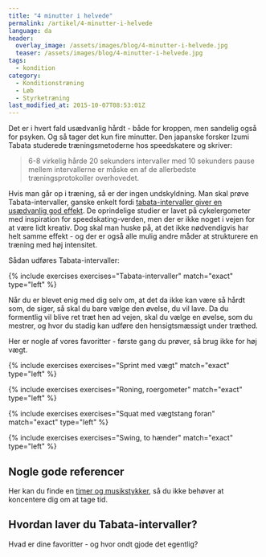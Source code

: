 ```yaml
---
title: "4 minutter i helvede"
permalink: /artikel/4-minutter-i-helvede
language: da
header:
  overlay_image: /assets/images/blog/4-minutter-i-helvede.jpg
  teaser: /assets/images/blog/4-minutter-i-helvede.jpg
tags:
  - kondition
category:
  - Konditionstræning
  - Løb
  - Styrketræning
last_modified_at: 2015-10-07T08:53:01Z
---
```


Det er i hvert fald usædvanlig hårdt - både for kroppen, men sandelig også for psyken. Og så tager det kun fire minutter. Den japanske forsker Izumi Tabata studerede træningsmetoderne hos speedskatere og skriver:

> 6-8 virkelig hårde 20 sekunders intervaller med 10 sekunders pause mellem intervallerne er måske en af de allerbedste træningsprotokoller overhovedet.

Hvis man går op i træning, så er der ingen undskyldning. Man skal prøve Tabata-intervaller, ganske enkelt fordi [tabata-intervaller giver en usædvanlig god effekt](/artikel/4-minutters-haard-intervaltraening-bedre-end-en-times-moderat-loeb). De oprindelige studier er lavet på cykelergometer med inspiration for speedskating-verden, men der er ikke noget i vejen for at være lidt kreativ. Dog skal man huske på, at det ikke nødvendigvis har helt samme effekt - og der er også alle mulig andre måder at strukturere en træning med høj intensitet.

Sådan udføres Tabata-intervaller:

{% include exercises exercises="Tabata-intervaller" match="exact" type="left" %}

Når du er blevet enig med dig selv om, at det da ikke kan være så hårdt som, de siger, så skal du bare vælge den øvelse, du vil lave. Da du formentlig vil blive ret træt hen ad vejen, skal du vælge en øvelse, som du mestrer, og hvor du stadig kan udføre den hensigtsmæssigt under træthed.

Her er nogle af vores favoritter - første gang du prøver, så brug ikke for høj vægt.

{% include exercises exercises="Sprint med vægt" match="exact" type="left" %}

{% include exercises exercises="Roning, roergometer" match="exact" type="left" %}

{% include exercises exercises="Squat med vægtstang foran" match="exact" type="left" %}

{% include exercises exercises="Swing, to hænder" match="exact" type="left" %}

Nogle gode referencer
---------------------

Her kan du finde en [timer og musikstykker](http://www.beach-fitness.com/tabata/), så du ikke behøver at koncentere dig om at tage tid.

Hvordan laver du Tabata-intervaller?
------------------------------------

Hvad er dine favoritter - og hvor ondt gjode det egentlig?
